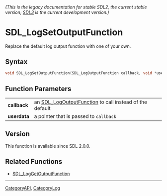 ###### (This is the legacy documentation for stable SDL2, the current stable version; [SDL3](https://wiki.libsdl.org/SDL3/) is the current development version.)
# SDL_LogSetOutputFunction

Replace the default log output function with one of your own.

## Syntax

```c
void SDL_LogSetOutputFunction(SDL_LogOutputFunction callback, void *userdata);

```

## Function Parameters

|                  |                                                                                  |
| ---------------- | -------------------------------------------------------------------------------- |
| **callback**     | an [SDL_LogOutputFunction](SDL_LogOutputFunction) to call instead of the default |
| **userdata**     | a pointer that is passed to `callback`                                           |

## Version

This function is available since SDL 2.0.0.

## Related Functions

* [SDL_LogGetOutputFunction](SDL_LogGetOutputFunction)

----
[CategoryAPI](CategoryAPI), [CategoryLog](CategoryLog)


